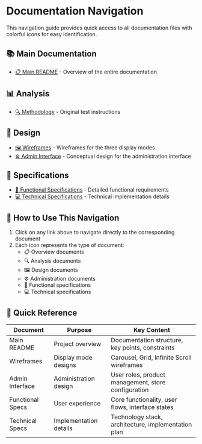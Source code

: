 # Documentation Navigation

This navigation guide provides quick access to all documentation files with colorful icons for easy identification.

## 📚 Main Documentation

- [📋 Main README](README.md) - Overview of the entire documentation

## 📊 Analysis

- [🔍 Methodology](0-Instructions/INSTRUCTIONS_Frontend.md) - Original test instructions

## 🎨 Design

- [🖼️ Wireframes](1-Design/Wireframes.md) - Wireframes for the three display modes
- [⚙️ Admin Interface](1-Design/AdminInterface.md) - Conceptual design for the administration interface

## 📝 Specifications

- [📱 Functional Specifications](3-Specifications/FunctionalSpecifications.md) - Detailed functional requirements
- [💻 Technical Specifications](3-Specifications/TechnicalSpecifications.md) - Technical implementation details

## 🧭 How to Use This Navigation

1. Click on any link above to navigate directly to the corresponding document
2. Each icon represents the type of document:
   - 📋 Overview documents
   - 🔍 Analysis documents
   - 🖼️ Design documents
   - ⚙️ Administration documents
   - 📱 Functional specifications
   - 💻 Technical specifications

## 🎯 Quick Reference

| Document | Purpose | Key Content |
|----------|---------|-------------|
| Main README | Project overview | Documentation structure, key points, constraints |
| Wireframes | Display mode designs | Carousel, Grid, Infinite Scroll wireframes |
| Admin Interface | Administration design | User roles, product management, store configuration |
| Functional Specs | User experience | Core functionality, user flows, interface states |
| Technical Specs | Implementation details | Technology stack, architecture, implementation plan |
